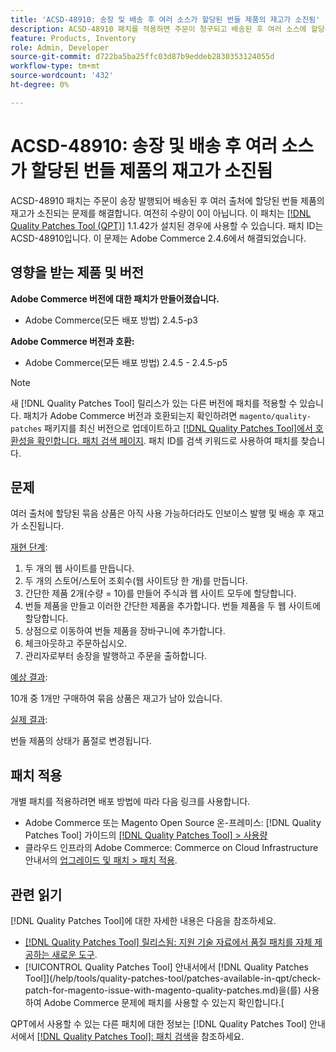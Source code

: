 ```yaml
---
title: 'ACSD-48910: 송장 및 배송 후 여러 소스가 할당된 번들 제품의 재고가 소진됨'
description: ACSD-48910 패치를 적용하면 주문이 청구되고 배송된 후 여러 소스에 할당된 번들 제품의 재고가 부족한 Adobe Commerce 문제를 해결할 수 있습니다. 아직 수량이 0이 아닌 경우에도 마찬가지입니다.
feature: Products, Inventory
role: Admin, Developer
source-git-commit: d722ba5ba25ffc03d87b9eddeb2830353124055d
workflow-type: tm+mt
source-wordcount: '432'
ht-degree: 0%

---
```


# ACSD-48910: 송장 및 배송 후 여러 소스가 할당된 번들 제품의 재고가 소진됨

ACSD-48910 패치는 주문이 송장 발행되어 배송된 후 여러 출처에 할당된 번들 제품의 재고가 소진되는 문제를 해결합니다. 여전히 수량이 0이 아닙니다. 이 패치는 [[!DNL Quality Patches Tool (QPT)]](https://experienceleague.adobe.com/en/docs/commerce-knowledge-base/kb/announcements/commerce-announcements/magento-quality-patches-released-new-tool-to-self-serve-quality-patches) 1.1.42가 설치된 경우에 사용할 수 있습니다. 패치 ID는 ACSD-48910입니다. 이 문제는 Adobe Commerce 2.4.6에서 해결되었습니다.

## 영향을 받는 제품 및 버전

**Adobe Commerce 버전에 대한 패치가 만들어졌습니다.**

* Adobe Commerce(모든 배포 방법) 2.4.5-p3

**Adobe Commerce 버전과 호환:**

* Adobe Commerce(모든 배포 방법) 2.4.5 - 2.4.5-p5

>[!NOTE]
>
>새 [!DNL Quality Patches Tool] 릴리스가 있는 다른 버전에 패치를 적용할 수 있습니다. 패치가 Adobe Commerce 버전과 호환되는지 확인하려면 `magento/quality-patches` 패키지를 최신 버전으로 업데이트하고 [[!DNL Quality Patches Tool]에서 호환성을 확인합니다. 패치 검색 페이지](https://experienceleague.adobe.com/tools/commerce-quality-patches/index.html). 패치 ID를 검색 키워드로 사용하여 패치를 찾습니다.

## 문제

여러 출처에 할당된 묶음 상품은 아직 사용 가능하더라도 인보이스 발행 및 배송 후 재고가 소진됩니다.

<u>재현 단계</u>:

1. 두 개의 웹 사이트를 만듭니다.
1. 두 개의 스토어/스토어 조회수(웹 사이트당 한 개)를 만듭니다.
1. 간단한 제품 2개(수량 = 10)를 만들어 주식과 웹 사이트 모두에 할당합니다.
1. 번들 제품을 만들고 이러한 간단한 제품을 추가합니다. 번들 제품을 두 웹 사이트에 할당합니다.
1. 상점으로 이동하여 번들 제품을 장바구니에 추가합니다.
1. 체크아웃하고 주문하십시오.
1. 관리자로부터 송장을 발행하고 주문을 출하합니다.

<u>예상 결과</u>:

10개 중 1개만 구매하여 묶음 상품은 재고가 남아 있습니다.

<u>실제 결과</u>:

번들 제품의 상태가 품절로 변경됩니다.

## 패치 적용

개별 패치를 적용하려면 배포 방법에 따라 다음 링크를 사용합니다.

* Adobe Commerce 또는 Magento Open Source 온-프레미스: [!DNL Quality Patches Tool] 가이드의 [[!DNL Quality Patches Tool] > 사용량](https://experienceleague.adobe.com/docs/commerce-operations/tools/quality-patches-tool/usage.html)
* 클라우드 인프라의 Adobe Commerce: Commerce on Cloud Infrastructure 안내서의 [업그레이드 및 패치 > 패치 적용](https://experienceleague.adobe.com/docs/commerce-cloud-service/user-guide/develop/upgrade/apply-patches.html).

## 관련 읽기

[!DNL Quality Patches Tool]에 대한 자세한 내용은 다음을 참조하세요.

* [[!DNL Quality Patches Tool] 릴리스됨: 지원 기술 자료에서 품질 패치를 자체 제공하는 새로운 도구](https://experienceleague.adobe.com/en/docs/commerce-knowledge-base/kb/announcements/commerce-announcements/magento-quality-patches-released-new-tool-to-self-serve-quality-patches).
* [!UICONTROL Quality Patches Tool] 안내서에서  [!DNL Quality Patches Tool]](/help/tools/quality-patches-tool/patches-available-in-qpt/check-patch-for-magento-issue-with-magento-quality-patches.md)을(를) 사용하여 Adobe Commerce 문제에 패치를 사용할 수 있는지 확인합니다.[


QPT에서 사용할 수 있는 다른 패치에 대한 정보는 [!DNL Quality Patches Tool] 안내서에서 [[!DNL Quality Patches Tool]: 패치 검색](https://experienceleague.adobe.com/tools/commerce-quality-patches/index.html)을 참조하세요.
